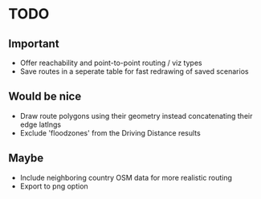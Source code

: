 TODO
====

Important
---------
* Offer reachability and point-to-point routing / viz types
* Save routes in a seperate table for fast redrawing of saved scenarios


Would be nice
-------------
* Draw route polygons using their geometry instead concatenating their edge latlngs
* Exclude 'floodzones' from the Driving Distance results


Maybe
-----
* Include neighboring country OSM data for more realistic routing
* Export to png option